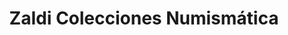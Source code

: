 ---
title: "Zaldi Colecciones Numismática"
url: /bilbao/zaldi-colecciones-numismatica/
shop: Sammler
---
